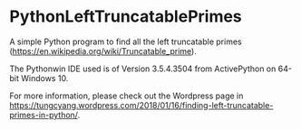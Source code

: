 # PythonLeftTruncatablePrimes

A simple Python program to find all the left truncatable primes (https://en.wikipedia.org/wiki/Truncatable_prime).

The Pythonwin IDE used is of Version 3.5.4.3504 from ActivePython on 64-bit Windows 10.

For more information, please check out the Wordpress page in https://tungcyang.wordpress.com/2018/01/16/finding-left-truncatable-primes-in-python/.
